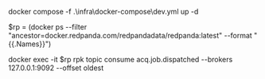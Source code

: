 docker compose -f .\infra\docker-compose\dev.yml up -d

$rp = (docker ps --filter "ancestor=docker.redpanda.com/redpandadata/redpanda:latest" --format "{{.Names}}")

docker exec -it $rp rpk topic consume acq.job.dispatched --brokers 127.0.0.1:9092 --offset oldest
